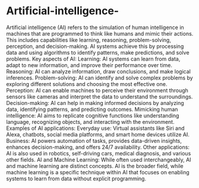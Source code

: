 # Artificial-intelligence-
Artificial intelligence (AI) refers to the simulation of human intelligence in machines that are programmed to think like humans and mimic their actions. This includes capabilities like learning, reasoning, problem-solving, perception, and decision-making. AI systems achieve this by processing data and using algorithms to identify patterns, make predictions, and solve problems. 
Key aspects of AI:
Learning:
AI systems can learn from data, adapt to new information, and improve their performance over time. 
Reasoning:
AI can analyze information, draw conclusions, and make logical inferences. 
Problem-solving:
AI can identify and solve complex problems by exploring different solutions and choosing the most effective one. 
Perception:
AI can enable machines to perceive their environment through sensors like cameras and interpret the data to understand the surroundings. 
Decision-making:
AI can help in making informed decisions by analyzing data, identifying patterns, and predicting outcomes. 
Mimicking human intelligence:
AI aims to replicate cognitive functions like understanding language, recognizing objects, and interacting with the environment. 
Examples of AI applications:
Everyday use:
Virtual assistants like Siri and Alexa, chatbots, social media platforms, and smart home devices utilize AI. 
Business:
AI powers automation of tasks, provides data-driven insights, enhances decision-making, and offers 24/7 availability. 
Other applications:
AI is also used in robotics, self-driving cars, medical diagnosis, and various other fields. 
AI and Machine Learning:
While often used interchangeably, AI and machine learning are distinct concepts. AI is the broader field, while machine learning is a specific technique within AI that focuses on enabling systems to learn from data without explicit programming. 
